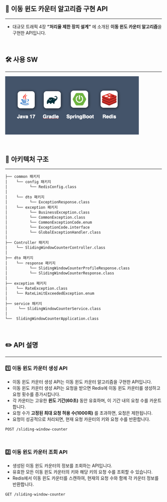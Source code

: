 ## 📖 이동 윈도 카운터 알고리즘 구현 API

---

- 대규모 트래픽 4장 **“처리율 제한 장치 설계”** 에 소개된 **이동 윈도 카운터 알고리즘**을 구현한 API입니다.


<br/>

## 🛠️ 사용 SW

---

![slidingwindowcounter.png](slidingwindowcounter.png)

<br/>

## 🏢 아키텍처 구조

---


```
├── common 패키지
│    └── config 패키지
│          └── RedisConfig.class
│
│    └── dto 패키지
│          └── ExceptionResponse.class
│    └── exception 패키지
│          └── BusinessException.class
│          └── CommonException.class
│          └── CommonExceptionCode.enum
│          └── ExceptionCode.interface
│          └── GlobalExceptionHandler.class
│
├── Controller 패키지
│    └── SlidingWindowCounterController.class
│
├── dto 패키지
│    └── response 패키지
│          └── SlidingWindowCounterProfileResponse.class
│          └── SlidingWindowCounterResponse.class
│
├── exception 패키지
│    └── RateException.class
│    └── RateLimitExceededException.enum
│
├── service 패키지
│     └── SlidingWindowCounterService.class
│ 
└──  SlidingWindowCounterApplication.class

```

<br/>

## ✏️ API 설명

---

### 1️⃣ 이동 윈도 카운터 생성 API
- 이동 윈도 카운터 생성 API는 이동 윈도 카운터 알고리즘을 구현한 API입니다.
- 이동 윈도 카운터 생성 API는 요청을 받으면 Redis에 이동 윈도 카운터를 생성하고 요청 횟수를 증가시킵니다.
- 각 카운터는 고유한 **윈도 기간(60초)** 동안 유효하며, 이 기간 내의 요청 수를 카운트합니다.
- 요청 수가 **고정된 최대 요청 허용 수(1000회)** 를 초과하면, 요청은 제한됩니다.
- 요청이 성공적으로 처리되면, 현재 요청 카운터의 키와 요청 수를 반환합니다.

``` Http
POST /sliding-window-counter
```

<br/>

### 2️⃣ 이동 윈도 카운터 조회 API
- 생성된 이동 윈도 카운터의 정보를 조회하는 API입니다.
- 유효한 모든 이동 윈도 카운터의 키와 해당 키의 요청 수를 조회할 수 있습니다.
- Redis에서 이동 윈도 카운터를 스캔하여, 현재의 요청 수와 함께 각 카운터 정보를 반환합니다.

``` Http
GET /sliding-window-counter
```